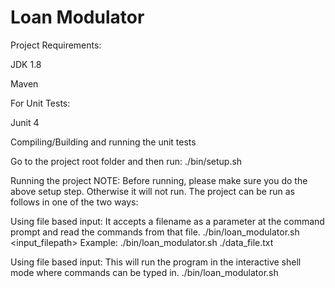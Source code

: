 # Loan Modulator

Project Requirements:

  JDK 1.8

  Maven

For Unit Tests:

Junit 4

Compiling/Building and running the unit tests

Go to the project root folder and then run: ./bin/setup.sh

Running the project
NOTE: Before running, please make sure you do the above setup step. Otherwise it will not run. The project can be run as follows in one of the two ways:

Using file based input:
It accepts a filename as a parameter at the command prompt and read the commands from that file.
./bin/loan_modulator.sh <input_filepath>
Example: ./bin/loan_modulator.sh ./data_file.txt

Using file based input: 
This will run the program in the interactive shell mode where commands can be typed in.
./bin/loan_modulator.sh


